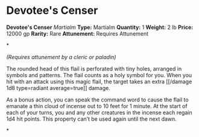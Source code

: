# Devotee's Censer

**Devotee's Censer**
_Martialm_
**Type:** Martialm
**Quantity:** 1
**Weight:** 2 lb
**Price:** 12000 gp
**Rarity:** Rare
**Attunement:** Requires Attunement

*<div class="item-attunement"><i>(Requires attunement by a cleric or paladin)</i><p>The rounded head of this flail is perforated with tiny holes, arranged in symbols and patterns. The flail counts as a holy symbol for you. When you hit with an attack using this magic flail, the target takes an extra  [[/damage 1d8 type=radiant average=true]] damage.

As a bonus action, you can speak the command word to cause the flail to emanate a thin cloud of incense out to 10 feet for 1 minute. At the start of each of your turns, you and any other creatures in the incense each regain 1d4 hit points. This property can’t be used again until the next dawn.</p>*